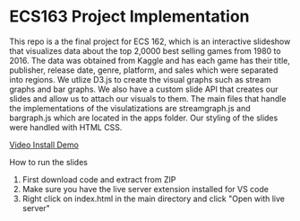 # ECS163 Project Implementation #

This repo is a the final project for ECS 162, which is an interactive slideshow that visualizes data about the top 2,0000 best selling games from 1980 to 2016.
The data was obtained from Kaggle and has each game has their title, publisher, release date, genre, platform, and sales which were separated into regions. We utlize D3.js to create the visual graphs such as stream graphs and bar graphs. We also have a custom slide API that creates our slides and allow us to attach our visuals to them.
The main files that handle the implementations of the visulatizations are streamgraph.js and bargraph.js which are located in the apps folder. Our styling of the slides were handled with HTML 
CSS.


[Video Install Demo](https://youtu.be/3z9Ro5VFom0)

How to run the slides 
1. First download code and extract from ZIP
2. Make sure you have the live server extension installed for VS code 
3. Right click on index.html in the main directory and click "Open with live server"
